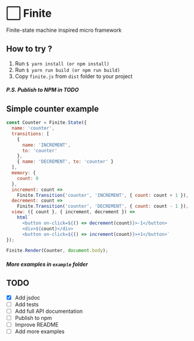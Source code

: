 # ⬜ Finite

Finite-state machine inspired micro framework

## How to try ?

1.  Run `$ yarn install (or npm install)`
2.  Run `$ yarn run build (or npm run build)`
3.  Copy `finite.js` from `dist` folder to your project

##### P.S. Publish to NPM in TODO

## Simple counter example

```javascript
const Counter = Finite.State({
  name: 'counter',
  transitions: [
    {
      name: 'INCREMENT',
      to: 'counter'
    },
    { name: 'DECREMENT', to: 'counter' }
  ],
  memory: {
    count: 0
  },
  increment: count =>
    Finite.Transition('counter', 'INCREMENT', { count: count + 1 }),
  decrement: count =>
    Finite.Transition('counter', 'DECREMENT', { count: count - 1 }),
  view: ({ count }, { increment, decrement }) =>
    html`
      <button on-click=${() => decrement(count)}>-1</button>
      <div>${count}</div>
      <button on-click=${() => increment(count)}>+1</button>`
});

Finite.Render(Counter, document.body);
```

##### More examples in `example` folder

## TODO

- [x] Add jsdoc
- [ ] Add tests
- [ ] Add full API documentation
- [ ] Publish to npm
- [ ] Improve README
- [ ] Add more examples
